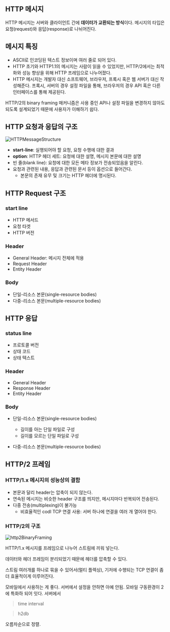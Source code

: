 ## HTTP 메시지

HTTP 메시지는 서버와 클라이언트 간에 **데이터가 교환되는 방식**이다. 메시지의 타입은 요청(request)와 응답(response)로 나뉘어진다.



## 메시지 특징

- ASCII로 인코딩된 텍스트 정보이며 여러 줄로 되어 있다.
- HTTP 초기와 HTTP1.1의 메시지는 사람이 읽을 수 있었지만, HTTP/2에서는 최적화와 성능 향상을 위해 HTTP 프레임으로 나누어졌다.
- HTTP 메시지는 개발자 대신 소프트웨어, 브라우저, 프록시 혹은 웹 서버가 대신 작성해준다.  프록시, 서버의 경우 설정 파일을 통해, 브라우저의 경우 API 혹은 다른 인터페이스를 통해 제공된다.



HTTP/2의 binary framing 매커니즘은 사용 중인 API나 설정 파일을 변경하지 않아도 되도록 설계되었기 때문에 사용자가 이해하기 쉽다.



## HTTP 요청과 응답의 구조

![HTTPMessageStructure](https://mdn.mozillademos.org/files/13827/HTTPMsgStructure2.png)

- **start-line**: 실행되어야 할 요청, 요청 수행에 대한 결과
- **option**: HTTP 헤더 세트: 요청에 대한 설명, 메시지 본문에 대한 설명
- 빈 줄(blank line): 요청에 대한 모든 메타 정보가 전송되었음을 알린다.
- 요청과 관련된 내용, 응답과 관련된 문서 등이 옵션으로 들어간다. 
  - 본문의 존재 유무 및 크기는 HTTP 헤더에 명시된다.



## HTTP Request 구조

### start line

- HTTP 메서드
- 요청 타겟
- HTTP 버전



### Header

- General Header: 메시지 전체에 적용
- Request Header
- Entity Header



### Body

- 단일-리소스 본문(single-resource bodies)
- 다중-리소스 본문(multiple-resource bodies)



## HTTP 응답

### status line

- 프로토콜 버전
- 상태 코드
- 상태 텍스트



### Header

- General Header
- Response Header
- Entity Header



### Body

- 단일-리소스 본문(single-resource bodies)
  - 길이를 아는 단일 파일로 구성
  - 길이를 모르는 단일 파일로 구성

- 다중-리소스 본문(multiple-resource bodies)



## HTTP/2 프레임

### HTTP/1.x 메시지의 성능상의 결함

- 본문과 달리 header는 압축이 되지 않는다.
- 연속된 메시지는 비슷한 header 구조를 띄지만, 메시지마다 반복되어 전송된다.
- 다중 전송(multiplexing)이 불가능
  - 비효율적인 codl TCP 연결 사용: 서버 하나에 연결을 여러 개 열어야 한다.



### HTTP/2의 구조

![http2BinaryFraming](https://mdn.mozillademos.org/files/13819/Binary_framing2.png)

HTTP/1.x 메시지를 프레임으로 나누어 스트림에 끼워 넣는다.

데이터와 헤더 프레임이 분리되었기 때문에 헤더를 압축할 수 있다.

스트림 여러개를 하나로 묶을 수 있어서(멀티 플렉싱), 기저에 수행되는 TCP 연결이 좀 더 효율적이게 이루어진다.





모바일에서 사용하는 게 좋다. 서버에서 설정을 안하면 아예 안됨. 모바일 구동환경이 2에 특화하 되어 잇다. 서버에서 





>  time interval

>  h2db 

오름차순으로 정렬. 